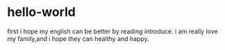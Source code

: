 # hello-world
first
i hope my english can be better by reading introduce.
i am really love my family,and i hope they can healthy and happy.

